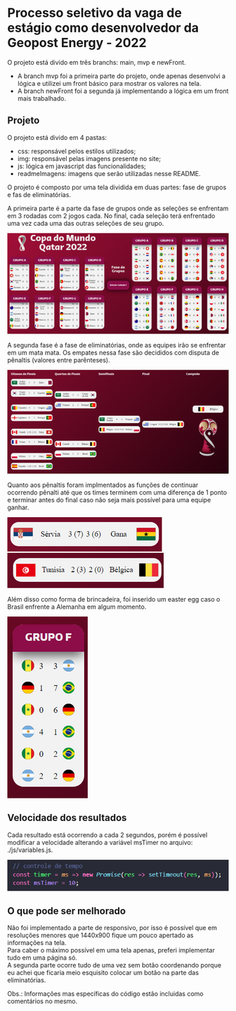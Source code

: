 # Processo seletivo da vaga de estágio como desenvolvedor da Geopost Energy  - 2022  

O projeto está divido em três branchs: main, mvp e newFront.  
- A branch mvp foi a primeira parte do projeto, onde apenas desenvolvi a lógica e utilizei um front básico para mostrar os valores na tela.
- A branch newFront foi a segunda já implementando a lógica em um front mais trabalhado.  
  
## Projeto  
O projeto está divido em 4 pastas:  
- css: responsável pelos estilos utilizados;  
- img: responsável pelas imagens presente no site;  
- js: lógica em javascript das funcionalidades;  
- readmeImagens: imagens que serão utilizadas nesse README.  

O projeto é composto por uma tela dividida em duas partes: fase de grupos e fas de eliminatórias.  

A primeira parte é a parte da fase de grupos onde as seleções se enfrentam em 3 rodadas com 2 jogos cada. No final, cada seleção terá enfrentado
uma vez cada uma das outras seleções de seu grupo.  

<img src="./readmeImagens/fase-de-grupos.png" />  

A segunda fase é a fase de eliminatórias, onde as equipes irão se enfrentar em um mata mata. Os empates nessa fase são decididos com disputa de 
pênaltis (valores entre parênteses).  

<img src="./readmeImagens/fase-de-eliminatorias.png" />  

Quanto aos pênaltis foram implmentados as funções de continuar ocorrendo pênalti até que os times terminem com uma diferença de 1 ponto e terminar
antes do final caso não seja mais possível para uma equipe ganhar.

<img src="./readmeImagens/penalti-ultrapassando-limite.png" /> <img src="./readmeImagens/penalti-com-diferenca-de-3.png" />  

Além disso como forma de brincadeira, foi inserido um easter egg caso o Brasil enfrente a Alemanha em algum momento.

<img src="./readmeImagens/7x1.png" />  

## Velocidade dos resultados
Cada resultado está ocorrendo a cada 2 segundos, porém é possível modificar a velocidade alterando a variável msTimer no arquivo: ./js/variables.js.

<img src="./readmeImagens/controle-de-tempo.png" />  

## O que pode ser melhorado
Não foi implementado a parte de responsivo, por isso é possível que em resoluções menores que 1440x900 fique um pouco apertado as informações na tela.  
Para caber o máximo possível em uma tela apenas, preferi implementar tudo em uma página só.  
A segunda parte ocorre tudo de uma vez sem botão coordenando porque eu achei que ficaria meio esquisito colocar um botão na parte das eliminatórias.  

Obs.: Informações mas específicas do código estão incluidas como comentários no mesmo.
